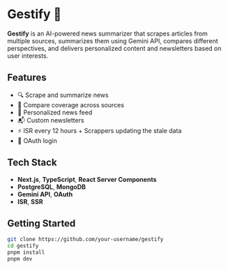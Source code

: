 # Gestify 📰

**Gestify** is an AI-powered news summarizer that scrapes articles from multiple sources, summarizes them using Gemini API, compares different perspectives, and delivers personalized content and newsletters based on user interests.

## Features

- 🔍 Scrape and summarize news
- 🤖 Compare coverage across sources
- 🎯 Personalized news feed
- 📬 Custom newsletters
- ⚡ ISR every 12 hours + Scrappers updating the stale data
- 🔐 OAuth login

## Tech Stack

- **Next.js**, **TypeScript**, **React Server Components**
- **PostgreSQL**, **MongoDB**
- **Gemini API**, **OAuth**
- **ISR**, **SSR**

## Getting Started

```bash
git clone https://github.com/your-username/gestify
cd gestify
pnpm install
pnpm dev
